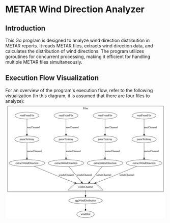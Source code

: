 # METAR Wind Direction Analyzer

## Introduction
This Go program is designed to analyze wind direction distribution in METAR reports. It reads METAR files, extracts wind direction data, and calculates the distribution of wind directions. The program utilizes goroutines for concurrent processing, making it efficient for handling multiple METAR files simultaneously.


## Execution Flow Visualization
For an overview of the program's execution flow, refer to the following visualization (In this diagram, it is assumed that there are four files to analyze):
![Execution Flow Visualization](executionvisualization.png)
